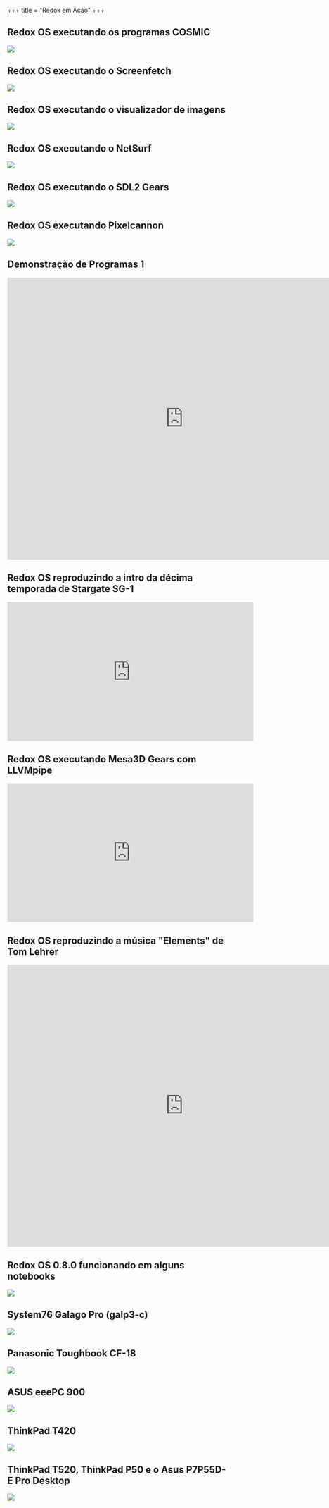+++
title = "Redox em Ação"
+++

## Redox OS executando os programas COSMIC

<img class="img-responsive" src="/img/screenshot/cosmic-programs.png"/>

## Redox OS executando o Screenfetch

<img class="img-responsive" src="/img/screenshot/cosmic-term-screenfetch.png"/>

## Redox OS executando o visualizador de imagens

<img class="img-responsive" src="/img/screenshot/image-viewer.png"/>

## Redox OS executando o NetSurf

<img class="img-responsive" src="/img/screenshot/netsurf.png"/>

## Redox OS executando o SDL2 Gears

<img class="img-responsive" src="/img/screenshot/sdl2-gears.png"/>

## Redox OS executando Pixelcannon

<img class="img-responsive" src="/img/screenshot/pixelcannon.png"/>

## Demonstração de Programas 1

<iframe width="800" height="640" src="https://www.youtube.com/embed/s-gxAsBTPxA?si=wXvO_N3PRjzjgzk6" title="YouTube video player" frameborder="0" allow="accelerometer; autoplay; clipboard-write; encrypted-media; gyroscope; picture-in-picture; web-share" referrerpolicy="strict-origin-when-cross-origin" allowfullscreen></iframe>

## Redox OS reproduzindo a intro da décima temporada de Stargate SG-1

<iframe width="560" height="315" src="https://www.youtube.com/embed/3cPekY4c9Hc?si=EYuAkgpVDAKOb0jW" title="YouTube video player" frameborder="0" allow="accelerometer; autoplay; clipboard-write; encrypted-media; gyroscope; picture-in-picture; web-share" referrerpolicy="strict-origin-when-cross-origin" allowfullscreen></iframe>

## Redox OS executando Mesa3D Gears com LLVMpipe

<iframe width="560" height="315" src="https://www.youtube.com/embed/ADSvEA_YY7E?si=vEtlU2rGxJldIFuk" title="YouTube video player" frameborder="0" allow="accelerometer; autoplay; clipboard-write; encrypted-media; gyroscope; picture-in-picture; web-share" referrerpolicy="strict-origin-when-cross-origin" allowfullscreen></iframe>

## Redox OS reproduzindo a música "Elements" de Tom Lehrer

<iframe width="800" height="640" src="https://www.youtube.com/embed/7tyjtfdCqO8?si=FmPDg59s_QujKdNz" title="YouTube video player" frameborder="0" allow="accelerometer; autoplay; clipboard-write; encrypted-media; gyroscope; picture-in-picture; web-share" referrerpolicy="strict-origin-when-cross-origin" allowfullscreen></iframe>

## Redox OS 0.8.0 funcionando em alguns notebooks

<img class="img-responsive" src="/img/release/0.8.0.jpg"/>

## System76 Galago Pro (galp3-c)

<img class="img-responsive" src="/img/hardware/system76-galp3-c.jpg"/>

## Panasonic Toughbook CF-18

<img class="img-responsive" src="/img/hardware/panasonic-toughbook-cf18.png"/>

## ASUS eeePC 900

<img class="img-responsive" src="/img/hardware/asus-eepc-900.png"/>

## ThinkPad T420

<img class="img-responsive" src="/img/hardware/thinkpad-t420.png"/>

## ThinkPad T520, ThinkPad P50 e o Asus P7P55D-E Pro Desktop

<img class="img-responsive" src="/img/hardware/T520-P50-Asus-Desktop.jpg"/>
